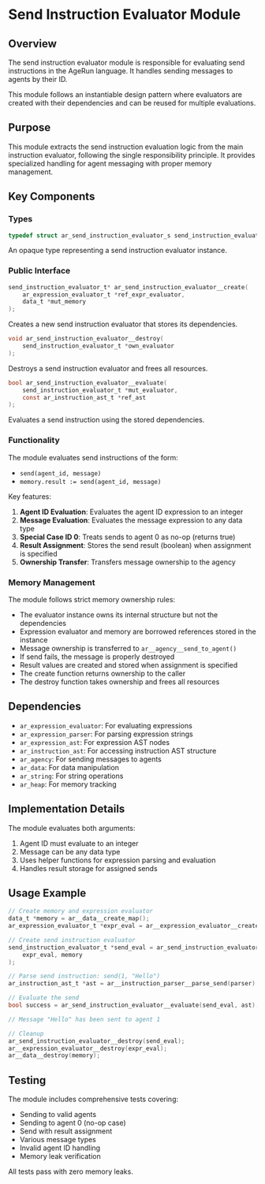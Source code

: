 # Send Instruction Evaluator Module

## Overview

The send instruction evaluator module is responsible for evaluating send instructions in the AgeRun language. It handles sending messages to agents by their ID.

This module follows an instantiable design pattern where evaluators are created with their dependencies and can be reused for multiple evaluations.

## Purpose

This module extracts the send instruction evaluation logic from the main instruction evaluator, following the single responsibility principle. It provides specialized handling for agent messaging with proper memory management.

## Key Components

### Types

```c
typedef struct ar_send_instruction_evaluator_s send_instruction_evaluator_t;
```

An opaque type representing a send instruction evaluator instance.

### Public Interface

```c
send_instruction_evaluator_t* ar_send_instruction_evaluator__create(
    ar_expression_evaluator_t *ref_expr_evaluator,
    data_t *mut_memory
);
```
Creates a new send instruction evaluator that stores its dependencies.

```c
void ar_send_instruction_evaluator__destroy(
    send_instruction_evaluator_t *own_evaluator
);
```
Destroys a send instruction evaluator and frees all resources.

```c
bool ar_send_instruction_evaluator__evaluate(
    send_instruction_evaluator_t *mut_evaluator,
    const ar_instruction_ast_t *ref_ast
);
```
Evaluates a send instruction using the stored dependencies.


### Functionality

The module evaluates send instructions of the form:
- `send(agent_id, message)`
- `memory.result := send(agent_id, message)`

Key features:
1. **Agent ID Evaluation**: Evaluates the agent ID expression to an integer
2. **Message Evaluation**: Evaluates the message expression to any data type
3. **Special Case ID 0**: Treats sends to agent 0 as no-op (returns true)
4. **Result Assignment**: Stores the send result (boolean) when assignment is specified
5. **Ownership Transfer**: Transfers message ownership to the agency

### Memory Management

The module follows strict memory ownership rules:
- The evaluator instance owns its internal structure but not the dependencies
- Expression evaluator and memory are borrowed references stored in the instance
- Message ownership is transferred to `ar__agency__send_to_agent()`
- If send fails, the message is properly destroyed
- Result values are created and stored when assignment is specified
- The create function returns ownership to the caller
- The destroy function takes ownership and frees all resources

## Dependencies

- `ar_expression_evaluator`: For evaluating expressions
- `ar_expression_parser`: For parsing expression strings
- `ar_expression_ast`: For expression AST nodes
- `ar_instruction_ast`: For accessing instruction AST structure
- `ar_agency`: For sending messages to agents
- `ar_data`: For data manipulation
- `ar_string`: For string operations
- `ar_heap`: For memory tracking

## Implementation Details

The module evaluates both arguments:
1. Agent ID must evaluate to an integer
2. Message can be any data type
3. Uses helper functions for expression parsing and evaluation
4. Handles result storage for assigned sends

## Usage Example

```c
// Create memory and expression evaluator
data_t *memory = ar__data__create_map();
ar_expression_evaluator_t *expr_eval = ar__expression_evaluator__create(memory, NULL);

// Create send instruction evaluator
send_instruction_evaluator_t *send_eval = ar_send_instruction_evaluator__create(
    expr_eval, memory
);

// Parse send instruction: send(1, "Hello")
ar_instruction_ast_t *ast = ar__instruction_parser__parse_send(parser);

// Evaluate the send
bool success = ar_send_instruction_evaluator__evaluate(send_eval, ast);

// Message "Hello" has been sent to agent 1

// Cleanup
ar_send_instruction_evaluator__destroy(send_eval);
ar__expression_evaluator__destroy(expr_eval);
ar__data__destroy(memory);
```

## Testing

The module includes comprehensive tests covering:
- Sending to valid agents
- Sending to agent 0 (no-op case)
- Send with result assignment
- Various message types
- Invalid agent ID handling
- Memory leak verification

All tests pass with zero memory leaks.